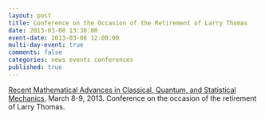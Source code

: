 ```yaml
---
layout: post
title: Conference on the Occasion of the Retirement of Larry Thomas
date: 2013-03-08 13:30:00
event-date: 2013-03-08 12:00:00
multi-day-event: true
comments: false
categories: news events conferences
published: true
---
```


[Recent Mathematical Advances in Classical, Quantum, and Statistical Mechanics](http://pi.math.virginia.edu/LTconf/), March 8-9, 2013. Conference on the occasion of the retirement of Larry Thomas.
